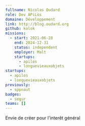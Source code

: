 ```yaml
---
fullname: Nicolas Oudard
role: Dev APiLos
domaine: Développement
link: http://blog.oudard.org
github: kolok
missions:
  - start: 2021-06-28
    end: 2024-12-31
    status: independent
    employer: Malt
    startups:
      - apilos
      - longuevieauxobjets
startups:
  - apilos
  - longuevieauxobjets
previously:
  - sppnaut
badges:
  - segur
teams: []
---
```

Envie de créer pour l'interêt général